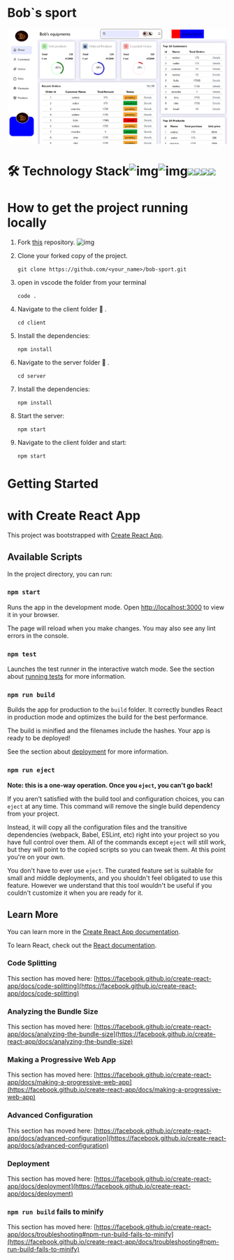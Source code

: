 # Bob`s sport

![1672441944854](image/README/1672441944854.png)

# 🛠️ Technology  Stack![img](https://file+.vscode-resource.vscode-cdn.net/c%3A/Users/HP/Desktop/express-original-wordmark.svg?nonce%3D1672848583488)![img](https://file+.vscode-resource.vscode-cdn.net/c%3A/Users/HP/Desktop/git-original-wordmark.svg?nonce%3D1672848583488)![](https://file+.vscode-resource.vscode-cdn.net/c%3A/Users/HP/Desktop/nodejs-original-wordmark.svg?nonce%3D1672848583489)![](https://file+.vscode-resource.vscode-cdn.net/c%3A/Users/HP/Desktop/npm-original-wordmark.svg?nonce%3D1672848583489)![](https://file+.vscode-resource.vscode-cdn.net/c%3A/Users/HP/Desktop/react-original-wordmark.svg?nonce%3D1672848583489)![](https://file+.vscode-resource.vscode-cdn.net/c%3A/Users/HP/Desktop/css3-original-wordmark.svg?nonce%3D1672848583488)

# How to get the project running locally

1. Fork [this]() repository.   ![img](https://file+.vscode-resource.vscode-cdn.net/c%3A/Users/HP/Desktop/Screenshot%202023-01-04%20171924.jpg?nonce%3D1672849220136)
2. Clone your forked copy of the project.

   ```
   git clone https://github.com/<your_name>/bob-sport.git
   ```
3. open in vscode the folder from your terminal

   ```
   code . 
   ```
4. Navigate to the client folder  📁 .

   ```
   cd client
   ```
5. Install the dependencies:

   ```
   npm install
   ```
6. Navigate to the server folder  📁 .

   ```
   cd server
   ```
7. Install the dependencies:

   ```
   npm install
   ```
8. Start the server:

   ```
   npm start
   ```
9. Navigate to the client folder and start:

   ```
   npm start
   ```

# Getting Started 

# with Create React App

This project was bootstrapped with [Create React App](https://github.com/facebook/create-react-app).

## Available Scripts

In the project directory, you can run:

### `npm start`

Runs the app in the development mode.
Open [http://localhost:3000](http://localhost:3000) to view it in your browser.

The page will reload when you make changes.
You may also see any lint errors in the console.

### `npm test`

Launches the test runner in the interactive watch mode.
See the section about [running tests](https://facebook.github.io/create-react-app/docs/running-tests) for more information.

### `npm run build`

Builds the app for production to the `build` folder.
It correctly bundles React in production mode and optimizes the build for the best performance.

The build is minified and the filenames include the hashes.
Your app is ready to be deployed!

See the section about [deployment](https://facebook.github.io/create-react-app/docs/deployment) for more information.

### `npm run eject`

**Note: this is a one-way operation. Once you `eject`, you can't go back!**

If you aren't satisfied with the build tool and configuration choices, you can `eject` at any time. This command will remove the single build dependency from your project.

Instead, it will copy all the configuration files and the transitive dependencies (webpack, Babel, ESLint, etc) right into your project so you have full control over them. All of the commands except `eject` will still work, but they will point to the copied scripts so you can tweak them. At this point you're on your own.

You don't have to ever use `eject`. The curated feature set is suitable for small and middle deployments, and you shouldn't feel obligated to use this feature. However we understand that this tool wouldn't be useful if you couldn't customize it when you are ready for it.

## Learn More

You can learn more in the [Create React App documentation](https://facebook.github.io/create-react-app/docs/getting-started).

To learn React, check out the [React documentation](https://reactjs.org/).

### Code Splitting

This section has moved here: [https://facebook.github.io/create-react-app/docs/code-splitting](https://facebook.github.io/create-react-app/docs/code-splitting)

### Analyzing the Bundle Size

This section has moved here: [https://facebook.github.io/create-react-app/docs/analyzing-the-bundle-size](https://facebook.github.io/create-react-app/docs/analyzing-the-bundle-size)

### Making a Progressive Web App

This section has moved here: [https://facebook.github.io/create-react-app/docs/making-a-progressive-web-app](https://facebook.github.io/create-react-app/docs/making-a-progressive-web-app)

### Advanced Configuration

This section has moved here: [https://facebook.github.io/create-react-app/docs/advanced-configuration](https://facebook.github.io/create-react-app/docs/advanced-configuration)

### Deployment

This section has moved here: [https://facebook.github.io/create-react-app/docs/deployment](https://facebook.github.io/create-react-app/docs/deployment)

### `npm run build` fails to minify

This section has moved here: [https://facebook.github.io/create-react-app/docs/troubleshooting#npm-run-build-fails-to-minify](https://facebook.github.io/create-react-app/docs/troubleshooting#npm-run-build-fails-to-minify)
